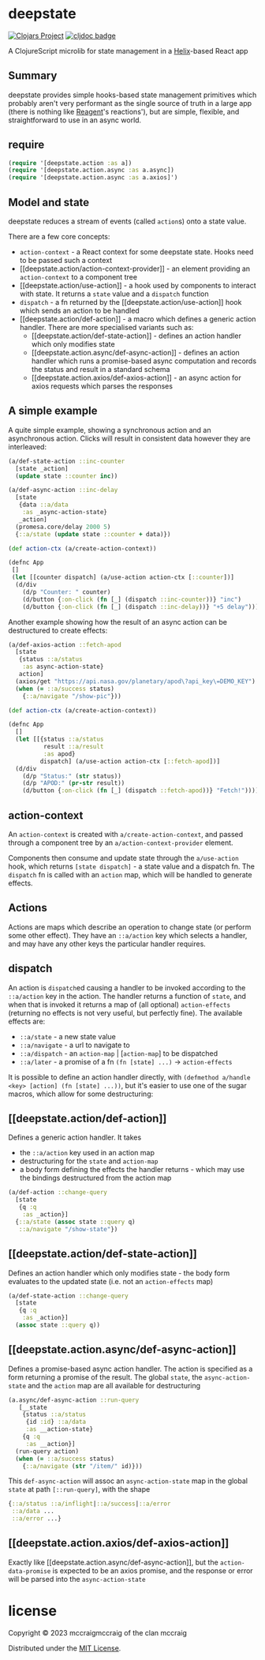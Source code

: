 # deepstate

[![Clojars Project](https://img.shields.io/clojars/v/com.github.mccraigmccraig/deepstate.svg)](https://clojars.org/com.github.mccraigmccraig/deepstate)
[![cljdoc badge](https://cljdoc.org/badge/com.github.mccraigmccraig/deepstate)](https://cljdoc.org/d/com.github.mccraigmccraig/deepstate)


A ClojureScript microlib for state management in a [Helix](https://github.com/lilactown/helix)-based React app

## Summary

deepstate provides simple hooks-based state management primitives which
probably aren't very performant as the single source of truth in a large app
(there is nothing like
[Reagent](https://github.com/reagent-project/reagent)'s reactions'),
but are simple, flexible, and straightforward to use in an async world.

## require

``` clojure
(require '[deepstate.action :as a])
(require '[deepstate.action.async :as a.async])
(require '[deepstate.action.async :as a.axios]')
```

## Model and state

deepstate reduces a stream of events (called `action`s) onto a state value.

There are a few core concepts:

* `action-context` - a React context for some deepstate state. Hooks need to
   be passed such a context
* [[deepstate.action/action-context-provider]] - an element providing
   an `action-context` to a component tree
* [[deepstate.action/use-action]] - a hook used by components to interact
   with state. It returns a `state` value and a `dispatch` function
* `dispatch` - a fn returned by the [[deepstate.action/use-action]] hook which
   sends an action to be handled
* [[deepstate.action/def-action]] - a macro which defines a generic action
  handler. There are more specialised variants such as:
  * [[deepstate.action/def-state-action]] - defines an action handler
     which only modifies state
  * [[deepstate.action.async/def-async-action]] - defines an action handler
     which runs a promise-based async computation and records the status
     and result in a standard schema
  * [[deepstate.action.axios/def-axios-action]] - an async action for
    axios requests which parses the responses

## A simple example

A quite simple example, showing a synchronous action and an asynchronous action.
Clicks will result in consistent data however they are interleaved:

``` clojure
(a/def-state-action ::inc-counter
  [state _action]
  (update state ::counter inc))

(a/def-async-action ::inc-delay
  [state
   {data ::a/data
    :as _async-action-state}
   _action]
  (promesa.core/delay 2000 5)
  {::a/state (update state ::counter + data)})

(def action-ctx (a/create-action-context))

(defnc App
 []
 (let [[counter dispatch] (a/use-action action-ctx [::counter])]
  (d/div
    (d/p "Counter: " counter)
    (d/button {:on-click (fn [_] (dispatch ::inc-counter))} "inc")
    (d/button {:on-click (fn [_] (dispatch ::inc-delay))} "+5 delay"))))
```

Another example showing how the result of an async action can be destructured
to create effects:

``` clojure
(a/def-axios-action ::fetch-apod
  [state 
   {status ::a/status
    :as async-action-state}
   action]
  (axios/get "https://api.nasa.gov/planetary/apod\?api_key\=DEMO_KEY")
  (when (= ::a/success status)
    {::a/navigate "/show-pic"}))

(def action-ctx (a/create-action-context))

(defnc App
  []
  (let [[{status ::a/status
          result ::a/result
          :as apod}
         dispatch] (a/use-action action-ctx [::fetch-apod])]
  (d/div
    (d/p "Status:" (str status))
    (d/p "APOD:" (pr-str result))
    (d/button {:on-click (fn [_] (dispatch ::fetch-apod))} "Fetch!"))))
```

## action-context

An `action-context` is created with `a/create-action-context`, and
passed through a component tree by an `a/action-context-provider`
element.

Components then consume and update state through the `a/use-action` hook, which
returns `[state dispatch]` - a state value and a dispatch fn. The
`dispatch` fn is called with an `action` map, which will be handled to 
generate effects.

## Actions

Actions are maps which describe an operation to change state (or perform 
some other effect). They have
an `::a/action` key which selects a handler, and may have any other keys
the particular handler requires.

## dispatch

An action is `dispatch`ed causing a handler to be invoked according
to the `::a/action` key in the action. The handler
returns a function of `state`, and when that is invoked it returns
a map of (all optional) `action-effects` (returning no effects is
not very useful, but perfectly fine). The available effects are:

* `::a/state` - a new state value
* `::a/navigate` - a url to navigate to
* `::a/dispatch` - an `action-map` | [`action-map`] to be dispatched
* `::a/later` - a promise of a fn `(fn [state] ...)` -> `action-effects`

It is possible to define an action handler directly, with
`(defmethod a/handle <key> [action] (fn [state] ...))`, but it's
easier to use one of the sugar macros, which allow for some
destructuring:

## [[deepstate.action/def-action]]

Defines a generic action handler. It takes

* the `::a/action` key used in an action map
* destructuring for the `state` and `action-map`
* a body form defining the effects the handler returns - which may use
  the bindings destructured from the action map

``` clojure
(a/def-action ::change-query
  [state
   {q :q
    :as _action}]
  {::a/state (assoc state ::query q)
   ::a/navigate "/show-state"})
```

## [[deepstate.action/def-state-action]]

Defines an action handler which only modifies state - the body form evaluates
to the updated state (i.e. not an `action-effects` map)

``` clojure
(a/def-state-action ::change-query
  [state
   {q :q
    :as _action}]
  (assoc state ::query q))
```
## [[deepstate.action.async/def-async-action]]

Defines a promise-based async action handler. The action is specified as
a form returning a promise of the result. The global `state`, the 
`async-action-state` and the `action` map are all available for
destructuring

``` clojure
(a.async/def-async-action ::run-query
   [__state
    {status ::a/status
     {id :id} ::a/data
     :as __action-state}
    {q :q
     :as __action}]
  (run-query action)
  (when (= ::a/success status)
    {::a/navigate (str "/item/" id)}))
```

This `def-async-action` will assoc an `async-action-state` map in the 
global `state` at path `[::run-query]`, with the shape

``` clojure
{::a/status ::a/inflight|::a/success|::a/error
 ::a/data ...
 ::a/error ...}
```

## [[deepstate.action.axios/def-axios-action]]

Exactly like [[deepstate.action.async/def-async-action]], but the 
`action-data-promise` is expected to be an axios promise, and the response
or error will be parsed into the `async-action-state`

# license

Copyright © 2023 mccraigmccraig of the clan mccraig

Distributed under the [MIT License](https://github.com/mccraigmccraig/deepstate/blob/trunk/LICENSE).
